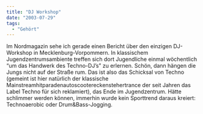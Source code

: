 ```yaml
---
title: "DJ Workshop"
date: "2003-07-29"
tags:
  - "Gehört"
---
```


Im Nordmagazin sehe ich gerade einen Bericht über den einzigen DJ-Workshop in Mecklenburg-Vorpommern. In klassischem Jugendzentrumsambiente treffen sich dort Jugendliche einmal wöchentlich “um das Handwerk des Techno-DJ’s” zu erlernen. Schön, dann hängen die Jungs nicht auf der Straße rum. Das ist also das Schicksal von Techno (gemeint ist hier natürlich der klassische Mainstreamhitparadenautoscootereckenstehertrance der seit Jahren das Label Techno für sich reklamiert), das Ende im Jugendzentrum. Hätte schlimmer werden können, immerhin wurde kein Sporttrend daraus kreiert: Technoaerobic oder Drum&Bass-Jogging.
